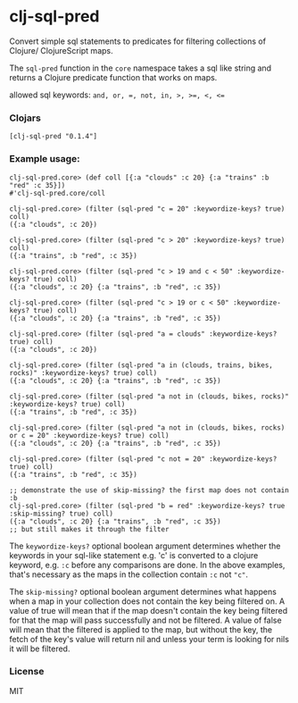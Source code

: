 # clj-sql-pred
Convert simple sql statements to predicates for filtering collections of Clojure/ ClojureScript maps.

The `sql-pred` function in the `core` namespace takes a sql like string and returns a Clojure predicate function that works on maps.

allowed sql keywords: `and, or, =, not, in, >, >=, <, <=`

### Clojars

    [clj-sql-pred "0.1.4"]


### Example usage:

    clj-sql-pred.core> (def coll [{:a "clouds" :c 20} {:a "trains" :b "red" :c 35}])
    #'clj-sql-pred.core/coll
    
    clj-sql-pred.core> (filter (sql-pred "c = 20" :keywordize-keys? true) coll)
    ({:a "clouds", :c 20})
    
    clj-sql-pred.core> (filter (sql-pred "c > 20" :keywordize-keys? true) coll)
    ({:a "trains", :b "red", :c 35})
    
    clj-sql-pred.core> (filter (sql-pred "c > 19 and c < 50" :keywordize-keys? true) coll)
    ({:a "clouds", :c 20} {:a "trains", :b "red", :c 35})
    
    clj-sql-pred.core> (filter (sql-pred "c > 19 or c < 50" :keywordize-keys? true) coll)
    ({:a "clouds", :c 20} {:a "trains", :b "red", :c 35})
    
    clj-sql-pred.core> (filter (sql-pred "a = clouds" :keywordize-keys? true) coll)
    ({:a "clouds", :c 20})
    
    clj-sql-pred.core> (filter (sql-pred "a in (clouds, trains, bikes, rocks)" :keywordize-keys? true) coll)
    ({:a "clouds", :c 20} {:a "trains", :b "red", :c 35})
    
    clj-sql-pred.core> (filter (sql-pred "a not in (clouds, bikes, rocks)" :keywordize-keys? true) coll)
    ({:a "trains", :b "red", :c 35})
    
    clj-sql-pred.core> (filter (sql-pred "a not in (clouds, bikes, rocks) or c = 20" :keywordize-keys? true) coll)
    ({:a "clouds", :c 20} {:a "trains", :b "red", :c 35})
    
    clj-sql-pred.core> (filter (sql-pred "c not = 20" :keywordize-keys? true) coll)
    ({:a "trains", :b "red", :c 35})
    
    ;; demonstrate the use of skip-missing? the first map does not contain :b
    clj-sql-pred.core> (filter (sql-pred "b = red" :keywordize-keys? true :skip-missing? true) coll)
    ({:a "clouds", :c 20} {:a "trains", :b "red", :c 35})
    ;; but still makes it through the filter

The `keywordize-keys?` optional boolean argument determines whether the keywords in your sql-like statement e.g. 'c' is converted to a clojure keyword, e.g. `:c` before any comparisons are done. In the above examples, that's necessary as the maps in the collection contain `:c` not `"c"`.

The `skip-missing?` optional boolean argument determines what happens when a map in your collection does not contain the key being filtered on. A value of true will mean that if the map doesn't contain the key being filtered for that the map will pass successfully and not be filtered. A value of false will mean that the filtered is applied to the map, but without the key, the fetch of the key's value will return nil and unless your term is looking for nils it will be filtered.

### License

MIT
